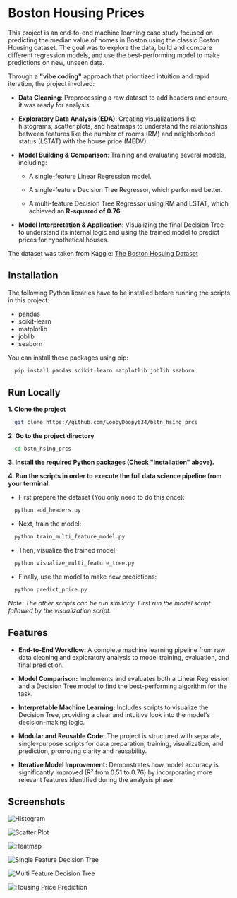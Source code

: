 
# Boston Housing Prices

This project is an end-to-end machine learning case study focused on predicting the median value of homes in Boston using the classic Boston Housing dataset. The goal was to explore the data, build and compare different regression models, and use the best-performing model to make predictions on new, unseen data.

Through a **"vibe coding"** approach that prioritized intuition and rapid iteration, the project involved:

* **Data Cleaning**: Preprocessing a raw dataset to add headers and ensure it was ready for analysis.

* **Exploratory Data Analysis (EDA)**: Creating visualizations like histograms, scatter plots, and heatmaps to understand the relationships between features like the number of rooms (RM) and neighborhood status (LSTAT) with the house price (MEDV).

* **Model Building & Comparison**: Training and evaluating several models, including:

    * A single-feature Linear Regression model.

    * A single-feature Decision Tree Regressor, which performed better.

    * A multi-feature Decision Tree Regressor using RM and LSTAT, which achieved an **R-squared of 0.76**.

* **Model Interpretation & Application**: Visualizing the final Decision Tree to understand its internal logic and using the trained model to predict prices for hypothetical houses.

The dataset was taken from Kaggle: [The Boston Hosuing Dataset](https://www.kaggle.com/code/prasadperera/the-boston-housing-dataset "Go to Kaggle's website")



 





## Installation

The following Python libraries have to be installed before running the scripts in this project:

  * pandas
  * scikit-learn
  * matplotlib
  * joblib
  * seaborn

You can install these packages using pip: 

```bash
  pip install pandas scikit-learn matplotlib joblib seaborn
```
    
## Run Locally

**1. Clone the project**

```bash
  git clone https://github.com/LoopyDoopy634/bstn_hsing_prcs
```

**2. Go to the project directory**

```bash
  cd bstn_hsing_prcs
```
**3. Install the required Python packages (Check "Installation" above).**

**4. Run the scripts in order to execute the full data science pipeline from your terminal.**

  * First prepare the dataset (You only need to do this once):

  ```bash
    python add_headers.py
```
  * Next, train the model:

```bash
  python train_multi_feature_model.py
```

  * Then, visualize the trained model:

```bash
  python visualize_multi_feature_tree.py
```  
  * Finally, use the model to make new predictions:

  ```bash
    python predict_price.py
```  

*Note: The other scripts can be run similarly. First run the model script followed by the visualization script.*


## Features

 * **End-to-End Workflow:** A complete machine learning pipeline from raw data cleaning and exploratory analysis to model training, evaluation, and final prediction.

 * **Model Comparison:** Implements and evaluates both a Linear Regression and a Decision Tree model to find the best-performing algorithm for the task.

 * **Interpretable Machine Learning:** Includes scripts to visualize the Decision Tree, providing a clear and intuitive look into the model's decision-making logic.

 * **Modular and Reusable Code:** The project is structured with separate, single-purpose scripts for data preparation, training, visualization, and prediction, promoting clarity and reusability.

 * **Iterative Model Improvement:** Demonstrates how model accuracy is significantly improved (R² from 0.51 to 0.76) by incorporating more relevant features identified during the analysis phase.


## Screenshots

![Histogram](https://drive.google.com/uc?export=view&id=1WK_62YRh-9QFheVGSp5E1pNx4jd3bqWu)


![Scatter Plot](https://drive.google.com/uc?export=view&id=1TaOMhMutB2AQ0Wwglw1GZi8eN9OlXeip)

![Heatmap](https://drive.google.com/uc?export=view&id=1tv3SUIGPMZakDcbILndX3joNvCMcE6Cb)

![Single Feature Decision Tree](https://drive.google.com/uc?export=view&id=1iB7eQdRIxh2jnWQ7gZ7iFNboBy980tr_)

![Multi Feature Decision Tree](https://drive.google.com/uc?export=view&id=12llKUqkOUbZNxsQycJVKaFrLETH4PbWI)

![Housing Price Prediction](https://drive.google.com/uc?export=view&id=1PA5IjHVbdXGXqAC8VL1EKpuG54FNoodY)


